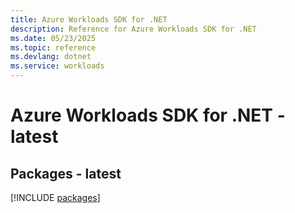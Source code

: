```yaml
---
title: Azure Workloads SDK for .NET
description: Reference for Azure Workloads SDK for .NET
ms.date: 05/23/2025
ms.topic: reference
ms.devlang: dotnet
ms.service: workloads
---
```

# Azure Workloads SDK for .NET - latest
## Packages - latest
[!INCLUDE [packages](workloads-index.md)]
